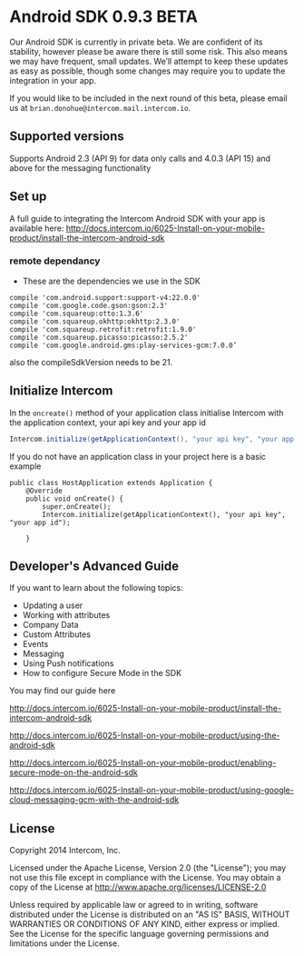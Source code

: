 # Android SDK 0.9.3 BETA

Our Android SDK is currently in private beta. We are confident of its stability, however please be aware there is still some risk. This also means we may have frequent, small updates. We’ll attempt to keep these updates as easy as possible, though some changes may require you to update the integration in your app.

If you would like to be included in the next round of this beta, please email us at `brian.donohue@intercom.mail.intercom.io`.

## Supported versions
Supports Android 2.3 (API 9) for data only calls and 4.0.3 (API 15) and above for the messaging functionality

## Set up

A full guide to integrating the Intercom Android SDK with your app is available here: http://docs.intercom.io/6025-Install-on-your-mobile-product/install-the-intercom-android-sdk

### remote dependancy

- These are the dependencies we use in the SDK

```
compile 'com.android.support:support-v4:22.0.0'
compile 'com.google.code.gson:gson:2.3'
compile 'com.squareup:otto:1.3.6'
compile 'com.squareup.okhttp:okhttp:2.3.0'
compile 'com.squareup.retrofit:retrofit:1.9.0'
compile 'com.squareup.picasso:picasso:2.5.2'
compile 'com.google.android.gms:play-services-gcm:7.0.0’
```

also the compileSdkVersion needs to be 21.

## Initialize Intercom 

In the `oncreate()` method of your application class initialise Intercom with the application context, your api key and your app id

```Java
Intercom.initialize(getApplicationContext(), "your api key", "your app id");
```

If you do not have an application class in your project here is a basic example

```
public class HostApplication extends Application {
    @Override
    public void onCreate() {
        super.onCreate();
        Intercom.initialize(getApplicationContext(), "your api key", "your app id");

    }
```

## Developer's Advanced Guide

If you want to learn about the following topics:

- Updating a user
- Working with attributes
- Company Data
- Custom Attributes
- Events
- Messaging
- Using Push notifications
- How to configure Secure Mode in the SDK

You may find our guide here

http://docs.intercom.io/6025-Install-on-your-mobile-product/install-the-intercom-android-sdk

http://docs.intercom.io/6025-Install-on-your-mobile-product/using-the-android-sdk

http://docs.intercom.io/6025-Install-on-your-mobile-product/enabling-secure-mode-on-the-android-sdk

http://docs.intercom.io/6025-Install-on-your-mobile-product/using-google-cloud-messaging-gcm-with-the-android-sdk

## License
Copyright 2014 Intercom, Inc.

Licensed under the Apache License, Version 2.0 (the "License"); you may not use this file except in compliance with the License.
You may obtain a copy of the License at http://www.apache.org/licenses/LICENSE-2.0

Unless required by applicable law or agreed to in writing, software distributed under the License is distributed on an "AS IS" BASIS, WITHOUT WARRANTIES OR CONDITIONS OF ANY KIND, either express or implied. See the License for the specific language governing permissions and limitations under the License.
